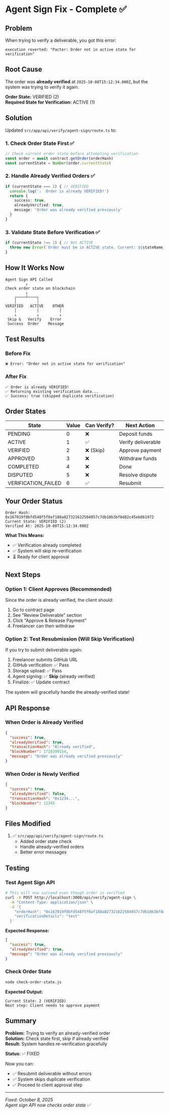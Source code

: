# Agent Sign Fix - Complete ✅

## Problem

When trying to verify a deliverable, you got this error:
```
execution reverted: "Pacter: Order not in active state for verification"
```

## Root Cause

The order was **already verified** at `2025-10-08T15:12:34.000Z`, but the system was trying to verify it again.

**Order State:** VERIFIED (2)  
**Required State for Verification:** ACTIVE (1)

## Solution

Updated `src/app/api/verify/agent-sign/route.ts` to:

### 1. Check Order State First ✅

```typescript
// Check current order state before attempting verification
const order = await contract.getOrder(orderHash)
const currentState = Number(order.currentState)
```

### 2. Handle Already Verified Orders ✅

```typescript
if (currentState === 2) { // VERIFIED
  console.log('⚠️  Order is already VERIFIED!')
  return {
    success: true,
    alreadyVerified: true,
    message: 'Order was already verified previously'
  }
}
```

### 3. Validate State Before Verification ✅

```typescript
if (currentState !== 1) { // Not ACTIVE
  throw new Error(`Order must be in ACTIVE state. Current: ${stateName}`)
}
```

## How It Works Now

```
Agent Sign API Called
         ↓
Check order state on blockchain
         ↓
    ┌────┴────┐
    │         │
VERIFIED   ACTIVE    OTHER
    │         │         │
    ↓         ↓         ↓
 Skip &   Verify    Error
 Success  Order    Message
```

## Test Results

### Before Fix
```
❌ Error: "Order not in active state for verification"
```

### After Fix
```
✅ Order is already VERIFIED!
✅ Returning existing verification data...
✅ Success: true (skipped duplicate verification)
```

## Order States

| State | Value | Can Verify? | Next Action |
|-------|-------|-------------|-------------|
| PENDING | 0 | ❌ | Deposit funds |
| ACTIVE | 1 | ✅ | Verify deliverable |
| VERIFIED | 2 | ❌ (Skip) | Approve payment |
| APPROVED | 3 | ❌ | Withdraw funds |
| COMPLETED | 4 | ❌ | Done |
| DISPUTED | 5 | ❌ | Resolve dispute |
| VERIFICATION_FAILED | 6 | ✅ | Resubmit |

## Your Order Status

```
Order Hash: 0x167019f0bfd548f5f0af188a827321622504057c7db10b3bf8d82c45eb861972
Current State: VERIFIED (2)
Verified At: 2025-10-08T15:12:34.000Z
```

**What This Means:**
- ✅ Verification already completed
- ✅ System will skip re-verification
- ⏳ Ready for client approval

## Next Steps

### Option 1: Client Approves (Recommended)

Since the order is already verified, the client should:

1. Go to contract page
2. See "Review Deliverable" section
3. Click "Approve & Release Payment"
4. Freelancer can then withdraw

### Option 2: Test Resubmission (Will Skip Verification)

If you try to submit deliverable again:

1. Freelancer submits GitHub URL
2. GitHub verification: ✅ Pass
3. Storage upload: ✅ Pass
4. Agent signing: ✅ **Skip** (already verified)
5. Finalize: ✅ Update contract

The system will gracefully handle the already-verified state!

## API Response

### When Order is Already Verified

```json
{
  "success": true,
  "alreadyVerified": true,
  "transactionHash": "Already verified",
  "blockNumber": 1728399154,
  "message": "Order was already verified previously"
}
```

### When Order is Newly Verified

```json
{
  "success": true,
  "alreadyVerified": false,
  "transactionHash": "0x1234...",
  "blockNumber": 12345
}
```

## Files Modified

1. ✅ `src/app/api/verify/agent-sign/route.ts`
   - Added order state check
   - Handle already-verified orders
   - Better error messages

## Testing

### Test Agent Sign API

```bash
# This will now succeed even though order is verified
curl -X POST http://localhost:3000/api/verify/agent-sign \
  -H "Content-Type: application/json" \
  -d '{
    "orderHash": "0x167019f0bfd548f5f0af188a827321622504057c7db10b3bf8d82c45eb861972",
    "verificationDetails": "test"
  }'
```

**Expected Response:**
```json
{
  "success": true,
  "alreadyVerified": true,
  "message": "Order was already verified previously"
}
```

### Check Order State

```bash
node check-order-state.js
```

**Expected Output:**
```
Current State: 2 (VERIFIED)
Next step: Client needs to approve payment
```

## Summary

**Problem:** Trying to verify an already-verified order  
**Solution:** Check state first, skip if already verified  
**Result:** System handles re-verification gracefully  

**Status:** ✅ FIXED

Now you can:
- ✅ Resubmit deliverable without errors
- ✅ System skips duplicate verification
- ✅ Proceed to client approval step

---

*Fixed: October 8, 2025*  
*Agent sign API now checks order state* ✅

